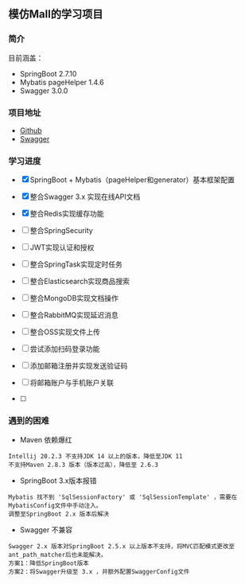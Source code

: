 ## 模仿Mall的学习项目

### 简介
目前涵盖：
* SpringBoot 2.7.10
* Mybatis pageHelper 1.4.6
* Swagger 3.0.0

### 项目地址
* [Github](https://github.com/Notime12138/mall_springboot)
* [Swagger](http://localhost:8080/swagger-ui/index.html)

### 学习进度
* [x] SpringBoot + Mybatis（pageHelper和generator）基本框架配置
* [x] 整合Swagger 3.x 实现在线API文档
* [x] 整合Redis实现缓存功能
* [ ] 整合SpringSecurity
* [ ] JWT实现认证和授权
* [ ] 整合SpringTask实现定时任务
* [ ] 整合Elasticsearch实现商品搜索
* [ ] 整合MongoDB实现文档操作
* [ ] 整合RabbitMQ实现延迟消息
* [ ] 整合OSS实现文件上传


* [ ] 尝试添加扫码登录功能
* [ ] 添加邮箱注册并实现发送验证码
* [ ] 将邮箱账户与手机账户关联
* [ ] 


### 遇到的困难
* Maven 依赖爆红
```text
Intellij 20.2.3 不支持JDK 14 以上的版本，降低至JDK 11
不支持Maven 2.8.3 版本（版本过高），降低至 2.6.3
```
* SpringBoot 3.x版本报错
```text
Mybatis 找不到 'SqlSessionFactory' 或 'SqlSessionTemplate' ，需要在MybatisConfig文件中手动注入。
调整至SpringBoot 2.x 版本后解决
```
* Swagger 不兼容
```text
Swagger 2.x 版本对SpringBoot 2.5.x 以上版本不支持，将MVC匹配模式更改至ant_path_matcher后也未能解决。
方案1：降低SpringBoot版本
方案2：将Swagger升级至 3.x ，并额外配置SwaggerConfig文件
```
